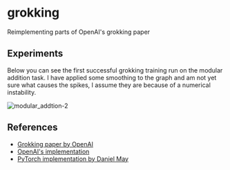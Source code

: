 # grokking
Reimplementing parts of OpenAI's grokking paper

## Experiments
Below you can see the first successful grokking training run on the modular addition task. I have applied some smoothing to the graph and am not yet sure what causes the spikes, I assume they are because of a numerical instability.

![modular_addtion-2](https://user-images.githubusercontent.com/73826284/192591205-411869b9-c988-4ebe-a2e5-d5f712229954.png)

## References

* [Grokking paper by OpenAI](https://arxiv.org/abs/2201.02177)
* [OpenAI's implementation](https://github.com/openai/grok)
* [PyTorch implementation by Daniel May](https://github.com/danielmamay/grokking)
